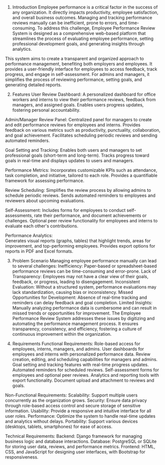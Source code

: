1. Introduction
  Employee performance is a critical factor in the success of any organization.
   It directly impacts productivity, employee satisfaction, and overall business outcomes.
   Managing and tracking performance reviews manually can be inefficient, prone to errors, and time-consuming.
   To address this challenge, Employee Performance Review System is designed as a comprehensive web-based platform
   that streamlines the process of evaluating employee performance, setting professional development goals, and generating insights through analytics.

  This system aims to create a transparent and organized approach to performance management, benefiting both employers and employees.
  It provides a user-friendly interface for employees to access feedback, track progress, and engage in self-assessment.
  For admins and managers, it simplifies the process of reviewing performance, setting goals, and generating detailed reports.

2. Features
User Review Dashboard:
  A personalized dashboard for office workers and interns to view their performance reviews, feedback from managers, and assigned goals.
  Enables users progress updates, fostering personal accountability.

Admin/Manager Review Panel:
  Centralized panel for managers to create and edit performance reviews for employees and interns.
  Provides feedback on various metrics such as productivity, punctuality, collaboration, and goal achievement.
  Facilitates scheduling periodic reviews and sending automated reminders.
  
Goal Setting and Tracking:
  Enables both users and managers to set professional goals (short-term and long-term).
  Tracks progress toward goals in real-time and displays updates to users and managers.
  
Performance Metrics:
  Incorporates customizable KPIs such as attendance, task completion, and initiative, tailored to each role.
  Provides a quantifiable framework for assessing performance.
  
Review Scheduling:
Simplifies the review process by allowing admins to schedule periodic reviews.
Sends automated reminders to employees and reviewers about upcoming evaluations.

Self-Assessment:
  Includes forms for employees to conduct self-assessments, rate their performance, and document achievements or challenges.
  Optional peer review functionality for employees and interns to evaluate each other's contributions.
  
Performance Analytics:  
  Generates visual reports (graphs, tables) that highlight trends, areas for improvement, and top-performing employees.
  Provides export options for reports in PDF and Excel formats.
  
3. Problem Scenario
Managing employee performance manually can lead to several challenges:
Inefficiency: Paper-based or spreadsheet-based performance reviews can be time-consuming and error-prone.
Lack of Transparency: Employees may not have a clear view of their goals, feedback, or progress, leading to disengagement.
Inconsistent Evaluation: Without a structured system, performance evaluations may lack standardization, causing bias or inconsistency.
Missed Opportunities for Development: Absence of real-time tracking and reminders can delay feedback and goal completion.
Limited Insights: Manually analyzing performance data is cumbersome and can result in missed trends or opportunities for improvement.
The Employee Performance Review System addresses these issues by digitizing and automating the performance management process.
It ensures transparency, consistency, and efficiency, fostering a culture of continuous improvement within the organization.

4. Requirements
Functional Requirements:
  Role-based access for employees, interns, managers, and admins.
  User dashboards for employees and interns with personalized performance data.
  Review creation, editing, and scheduling capabilities for managers and admins.
  Goal setting and tracking features with real-time progress updates.
  Automated reminders for scheduled reviews.
  Self-assessment forms for employees and optional peer reviews.
  Analytics and reporting tools with export functionality.
  Document upload and attachment to reviews and goals.

Non-Functional Requirements:
  Scalability: Support multiple users concurrently as the organization grows.
  Security: Ensure data privacy through role-based access control and secure storage of sensitive information.
  Usability: Provide a responsive and intuitive interface for all user roles.
  Performance: Optimize the system to handle real-time updates and analytics without delays.
  Portability: Support various devices (desktops, tablets, smartphones) for ease of access.

Technical Requirements:
Backend: Django framework for managing business logic and database interactions.
Database: PostgreSQL or SQLite for storing user data, reviews, and performance metrics.
Frontend: HTML, CSS, and JavaScript for designing user interfaces, with Bootstrap for responsiveness.

